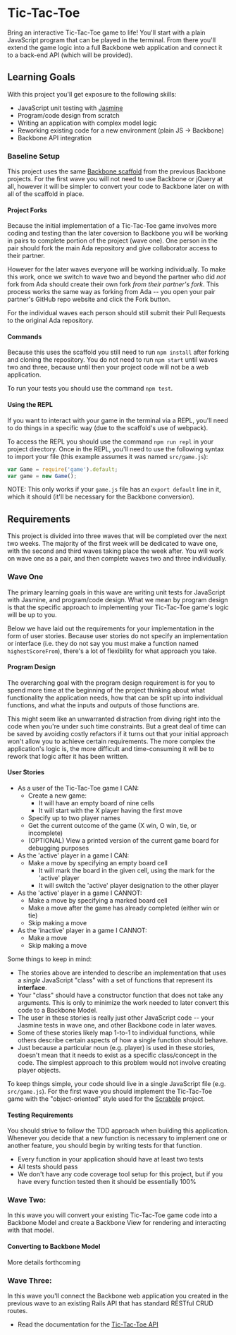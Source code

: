 # Tic-Tac-Toe
Bring an interactive Tic-Tac-Toe game to life! You'll start with a plain JavaScript program that can be played in the terminal. From there you'll extend the game logic into a full Backbone web application and connect it to a back-end API (which will be provided).

## Learning Goals
With this project you'll get exposure to the following skills:
- JavaScript unit testing with [Jasmine](https://jasmine.github.io/)
- Program/code design from scratch
- Writing an application with complex model logic
- Reworking existing code for a new environment (plain JS -> Backbone)
- Backbone API integration

### Baseline Setup
This project uses the same [Backbone scaffold](https://github.com/AdaGold/backbone-baseline) from the previous Backbone projects. For the first wave you will not need to use Backbone or jQuery at all, however it will be simpler to convert your code to Backbone later on with all of the scaffold in place.

#### Project Forks
Because the initial implementation of a Tic-Tac-Toe game involves more coding and testing than the later coversion to Backbone you will be working in pairs to complete portion of the project (wave one). One person in the pair should fork the main Ada repository and give collaborator access to their partner.

However for the later waves everyone will be working individually. To make this work, once we switch to wave two and beyond the partner who did _not_ fork from Ada should create their own fork _from their partner's fork_. This process works the same way as forking from Ada -- you open your pair partner's GitHub repo website and click the Fork button.

For the individual waves each person should still submit their Pull Requests to the original Ada repository.

#### Commands
Because this uses the scaffold you still need to run `npm install` after forking and cloning the repository. You do not need to run `npm start` until waves two and three, because until then your project code will not be a web application.

To run your tests you should use the command `npm test`.

#### Using the REPL
If you want to interact with your game in the terminal via a REPL, you'll need to do things in a specific way (due to the scaffold's use of webpack).

To access the REPL you should use the command `npm run repl` in your project directory. Once in the REPL, you'll need to use the following syntax to import your file (this example assumes it was named `src/game.js`):

```javascript
var Game = require('game').default;
var game = new Game();
```

NOTE: This only works if your `game.js` file has an `export default` line in it, which it should (it'll be necessary for the Backbone conversion).

## Requirements
This project is divided into three waves that will be completed over the next two weeks. The majority of the first week will be dedicated to wave one, with the second and third waves taking place the week after. You will work on wave one as a pair, and then complete waves two and three individually.

### Wave One
The primary learning goals in this wave are writing unit tests for JavaScript with Jasmine, and program/code design. What we mean by program design is that the specific approach to implementing your Tic-Tac-Toe game's logic will be up to you.

Below we have laid out the requirements for your implementation in the form of user stories. Because user stories do not specify an implementation or interface (i.e. they do not say you must make a function named `highestScoreFrom`), there's a lot of flexibility for what approach you take.

#### Program Design
The overarching goal with the program design requirement is for you to spend more time at the beginning of the project thinking about what functionality the application needs, how that can be split up into individual functions, and what the inputs and outputs of those functions are.

This might seem like an unwarranted distraction from diving right into the code when you're under such time constraints. But a great deal of time can be saved by avoiding costly refactors if it turns out that your initial approach won't allow you to achieve certain requirements. The more complex the application's logic is, the more difficult and time-consuming it will be to rework that logic after it has been written.

#### User Stories
- As a user of the Tic-Tac-Toe game I CAN:
  - Create a new game:
    - It will have an empty board of nine cells
    - It will start with the X player having the first move
  - Specify up to two player names
  - Get the current outcome of the game (X win, O win, tie, or incomplete)
  - (OPTIONAL) View a printed version of the current game board for debugging purposes
- As the 'active' player in a game I CAN:
  - Make a move by specifying an empty board cell
    - It will mark the board in the given cell, using the mark for the 'active' player
    - It will switch the 'active' player designation to the other player
- As the 'active' player in a game I CANNOT:
  - Make a move by specifying a marked board cell
  - Make a move after the game has already completed (either win or tie)
  - Skip making a move
- As the 'inactive' player in a game I CANNOT:
  - Make a move
  - Skip making a move

Some things to keep in mind:
- The stories above are intended to describe an implementation that uses a _single_ JavaScript "class" with a set of functions that represent its **interface**.
- Your "class" should have a constructor function that does not take any arguments. This is only to minimize the work needed to later convert this code to a Backbone Model.
- The user in these stories is really just other JavaScript code -- your Jasmine tests in wave one, and other Backbone code in later waves.
- Some of these stories likely map 1-to-1 to individual functions, while others describe certain aspects of how a single function should behave.
- Just because a particular noun (e.g. player) is used in these stories, doesn't mean that it needs to exist as a specific class/concept in the code. The simplest approach to this problem would not involve creating player objects.

To keep things simple, your code should live in a single JavaScript file (e.g. `src/game.js`). For the first wave you should implement the Tic-Tac-Toe game with the "object-oriented" style used for the [Scrabble](https://github.com/AdaGold/js-scrabble) project.

#### Testing Requirements
You should strive to follow the TDD approach when building this application. Whenever you decide that a new function is necessary to implement one or another feature, you should begin by writing tests for that function.

- Every function in your application should have at least two tests
- All tests should pass
- We don't have any code coverage tool setup for this project, but if you have every function tested then it should be essentially 100%

### Wave Two:
In this wave you will convert your existing Tic-Tac-Toe game code into a Backbone Model and create a Backbone View for rendering and interacting with that model.

#### Converting to Backbone Model
More details forthcoming

### Wave Three:
In this wave you'll connect the Backbone web application you created in the previous wave to an existing Rails API that has standard RESTful CRUD routes.

- Read the documentation for the [Tic-Tac-Toe API](https://github.com/Ada-c6/tic-tac-toe-api)
